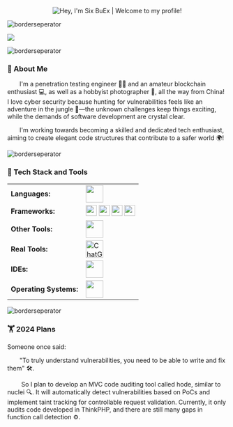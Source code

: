 <p align="center">
  <img src="https://readme-typing-svg.herokuapp.com?font=Fira+Code&size=35&duration=3500&color=fcfcfc&background=0588fa&center=true&vCenter=true&width=900&lines=Hey%2C+I'm+Six+BuEx;Welcome+To+My+Profile!" alt="Hey, I'm Six BuEx | Welcome to my profile!" />
</p>

![borderseperator](https://pub-0c54f5a2c7834f658db746949889664b.r2.dev/2024/10/0f490c1179909ee8006859e60c6177b9.gif)



<img src="https://pub-0c54f5a2c7834f658db746949889664b.r2.dev/2024/10/d7a0e07686e15945172b31787f08ce77.png">

![borderseperator](https://pub-0c54f5a2c7834f658db746949889664b.r2.dev/2024/10/0f490c1179909ee8006859e60c6177b9.gif)

### 🤺 About Me

<p>&emsp;&emsp;I'm a penetration testing engineer 🕵️‍♂️ and an amateur blockchain enthusiast 💻, as well as a hobbyist photographer 📸, all the way from China! I love cyber security because hunting for vulnerabilities feels like an adventure in the jungle 🌿—the unknown challenges keep things exciting, while the demands of software development are crystal clear.</p>
<p>&emsp;&emsp;I'm working towards becoming a skilled and dedicated tech enthusiast, aiming to create elegant code structures that contribute to a safer world 🌍!</p>

<!-- ########################################## ########################################## -->
![borderseperator](https://pub-0c54f5a2c7834f658db746949889664b.r2.dev/2024/10/0f490c1179909ee8006859e60c6177b9.gif)

### 🧰 Tech Stack and Tools

<table>
     <tr>
        <td style="font-weight: bold; padding-right: 10px; vertical-align: center;">Languages:</td>
        <td><img height="40" src="https://skillicons.dev/icons?i=php,java,c,go"/></td>
    </tr>
    <tr>
        <td style="font-weight: bold; padding-right: 10px; vertical-align: center;">Frameworks:</td>
        <td><img height="25" src="https://img.shields.io/badge/Spring-6DB33F?logo=spring&logoColor=fff&style=flat"/> <img height="25" src="https://img.shields.io/badge/ThinkPHP-97eb73?logo=ThinkPHP&logoColor=000&style=flat"/> <img height="25" src="https://img.shields.io/badge/Laravel-e84359?logo=Laravel&logoColor=141414&style=flat"/> <img height="25" src="https://img.shields.io/badge/Yii-f2f7f0?logo=Yii&logoColor=000&style=flat"/></td>
    </tr>
    <tr>
        <td style="font-weight: bold; padding-right: 10px; vertical-align: center;">Other Tools:</td>
        <td><img height="40" src="https://skillicons.dev/icons?i=bash,powershell,androidstudio,docker,maven"/></td>
    </tr>
    <tr>
        <td style="font-weight: bold; padding-right: 10px; vertical-align: center;">Real Tools:</td>
        <td><img height="40" src="https://upload.wikimedia.org/wikipedia/commons/0/04/ChatGPT_logo.svg" alt="ChatGPT"/></td>
    </tr>
    <tr>
        <td style="font-weight: bold; padding-right: 10px; vertical-align: center;">IDEs:</td>
        <td><img height="40" src="https://skillicons.dev/icons?i=vscode,eclipse,sublime,idea,pycharm,vim"/></td>
    </tr>
    <tr>
        <td style="font-weight: bold; padding-right: 10px; vertical-align: center;">Operating Systems:</td>
        <td><img height="40" src="https://skillicons.dev/icons?i=windows,kali,linux,bsd"/></td>
    </tr>
</table>

![borderseperator](https://pub-0c54f5a2c7834f658db746949889664b.r2.dev/2024/10/0f490c1179909ee8006859e60c6177b9.gif)

### 🏋 2024 Plans

<p>Someone once said:</p>

<p>&emsp;&emsp;"To truly understand vulnerabilities, you need to be able to write and fix them" 🛠️.</p>

<p>&emsp;&emsp;
So I plan to develop an MVC code auditing tool called hode, similar to nuclei 🔍. It will automatically detect vulnerabilities based on PoCs and implement taint tracking for controllable request validation. Currently, it only audits code developed in ThinkPHP, and there are still many gaps in function call detection ⚙️.</p>
